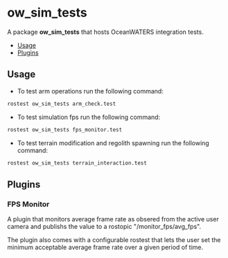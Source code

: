 # ow_sim_tests
A package **ow_sim_tests** that hosts OceanWATERS integration tests.

- [Usage](#usage)
- [Plugins](#plugins)
## Usage

* To test arm operations run the following command:
```bash
rostest ow_sim_tests arm_check.test
```

* To test simulation fps run the following command:
```bash
rostest ow_sim_tests fps_monitor.test
```

* To test terrain modification and regolith spawning run the following command:
```bash
rostest ow_sim_tests terrain_interaction.test
```

## Plugins

### FPS Monitor

A plugin that monitors average frame rate as obsered from the
 active user camera and publishs the value to a rostopic "/monitor\_fps/avg\_fps".  

The plugin also comes with a configurable rostest that lets the user set the
 minimum acceptable average frame rate over a given period of time.

